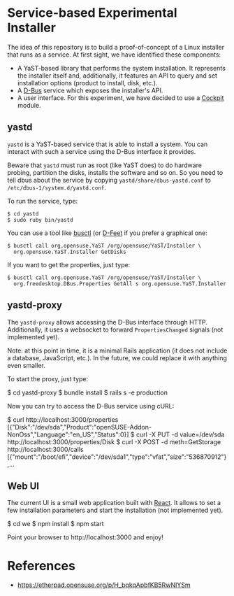 # Service-based Experimental Installer

The idea of this repository is to build a proof-of-concept of a Linux installer that runs as a
service. At first sight, we have identified these components:

* A YaST-based library that performs the system installation. It represents the installer itself
  and, additionally, it features an API to query and set installation options (product to install,
  disk, etc.).
* A [D-Bus](https://www.freedesktop.org/wiki/Software/dbus/) service which exposes the installer's
  API.
* A user interface. For this experiment, we have decided to use a
  [Cockpit](https://cockpit-project.org/) module.

## yastd

`yastd` is a YaST-based service that is able to install a system. You can interact with such a
service using the D-Bus interface it provides.

Beware that `yastd` must run as root (like YaST does) to do hardware probing, partition the disks,
installs the software and so on. So you need to tell dbus about the service by copying
`yastd/share/dbus-yastd.conf` to `/etc/dbus-1/system.d/yastd.conf`.

To run the service, type:

    $ cd yastd
    $ sudo ruby bin/yastd

You can use a tool like [busctl](https://www.freedesktop.org/wiki/Software/dbus/) (or
[D-Feet](https://wiki.gnome.org/Apps/DFeet) if you prefer a graphical one:

    $ busctl call org.opensuse.YaST /org/opensuse/YaST/Installer \
      org.opensuse.YaST.Installer GetDisks

If you want to get the properties, just type:

    $ busctl call org.opensuse.YaST /org/opensuse/YaST/Installer \
      org.freedesktop.DBus.Properties GetAll s org.opensuse.YaST.Installer

## yastd-proxy

The `yastd-proxy` allows accessing the D-Bus interface through HTTP. Additionally, it uses
a websocket to forward `PropertiesChanged` signals (not implemented yet).

Note: at this point in time, it is a minimal Rails application (it does not include a database,
JavaScript, etc.). In the future, we could replace it with anything even smaller.

To start the proxy, just type:

  $ cd yastd-proxy
  $ bundle install
  $ rails s -e production

Now you can try to access the D-Bus service using cURL:

  $ curl http://localhost:3000/properties
    [{"Disk":"/dev/sda","Product":"openSUSE-Addon-NonOss","Language":"en_US","Status":0}]
  $ curl -X PUT -d value=/dev/sda http://localhost:3000/properties/Disk
  $ curl -X POST -d meth=GetStorage http://localhost:3000/calls
    [{"mount":"/boot/efi","device":"/dev/sda1","type":"vfat","size":"536870912"},...


## Web UI

The current UI is a small web application built with [React](https://reactjs.org/). It allows to set a few installation parameters and start the installation (not implemented yet).

  $ cd we
  $ npm install
  $ npm start

Point your browser to http://localhost:3000 and enjoy!

# References

* https://etherpad.opensuse.org/p/H_bqkqApbfKB5RwNIYSm
